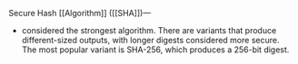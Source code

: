 Secure Hash [[Algorithm]] ([[SHA]])—
- considered the strongest algorithm. There are variants that produce different-sized outputs, with longer digests considered more secure. The most popular variant is SHA-256, which produces a 256-bit digest.